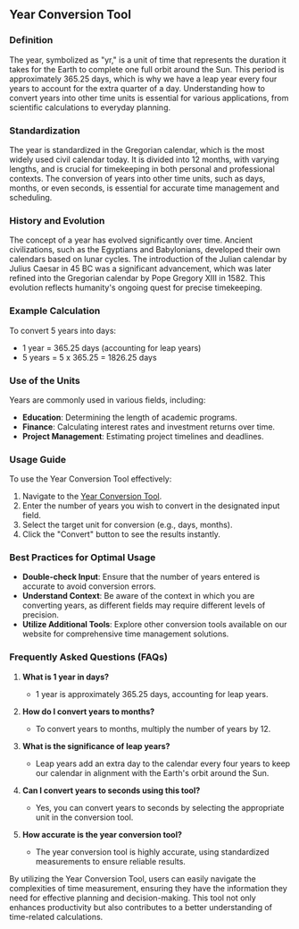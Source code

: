 ## Year Conversion Tool

### Definition
The year, symbolized as "yr," is a unit of time that represents the duration it takes for the Earth to complete one full orbit around the Sun. This period is approximately 365.25 days, which is why we have a leap year every four years to account for the extra quarter of a day. Understanding how to convert years into other time units is essential for various applications, from scientific calculations to everyday planning.

### Standardization
The year is standardized in the Gregorian calendar, which is the most widely used civil calendar today. It is divided into 12 months, with varying lengths, and is crucial for timekeeping in both personal and professional contexts. The conversion of years into other time units, such as days, months, or even seconds, is essential for accurate time management and scheduling.

### History and Evolution
The concept of a year has evolved significantly over time. Ancient civilizations, such as the Egyptians and Babylonians, developed their own calendars based on lunar cycles. The introduction of the Julian calendar by Julius Caesar in 45 BC was a significant advancement, which was later refined into the Gregorian calendar by Pope Gregory XIII in 1582. This evolution reflects humanity's ongoing quest for precise timekeeping.

### Example Calculation
To convert 5 years into days:
- 1 year = 365.25 days (accounting for leap years)
- 5 years = 5 x 365.25 = 1826.25 days

### Use of the Units
Years are commonly used in various fields, including:
- **Education**: Determining the length of academic programs.
- **Finance**: Calculating interest rates and investment returns over time.
- **Project Management**: Estimating project timelines and deadlines.

### Usage Guide
To use the Year Conversion Tool effectively:
1. Navigate to the [Year Conversion Tool](https://www.inayam.co/unit-converter/time).
2. Enter the number of years you wish to convert in the designated input field.
3. Select the target unit for conversion (e.g., days, months).
4. Click the "Convert" button to see the results instantly.

### Best Practices for Optimal Usage
- **Double-check Input**: Ensure that the number of years entered is accurate to avoid conversion errors.
- **Understand Context**: Be aware of the context in which you are converting years, as different fields may require different levels of precision.
- **Utilize Additional Tools**: Explore other conversion tools available on our website for comprehensive time management solutions.

### Frequently Asked Questions (FAQs)

1. **What is 1 year in days?**
   - 1 year is approximately 365.25 days, accounting for leap years.

2. **How do I convert years to months?**
   - To convert years to months, multiply the number of years by 12.

3. **What is the significance of leap years?**
   - Leap years add an extra day to the calendar every four years to keep our calendar in alignment with the Earth's orbit around the Sun.

4. **Can I convert years to seconds using this tool?**
   - Yes, you can convert years to seconds by selecting the appropriate unit in the conversion tool.

5. **How accurate is the year conversion tool?**
   - The year conversion tool is highly accurate, using standardized measurements to ensure reliable results.

By utilizing the Year Conversion Tool, users can easily navigate the complexities of time measurement, ensuring they have the information they need for effective planning and decision-making. This tool not only enhances productivity but also contributes to a better understanding of time-related calculations.